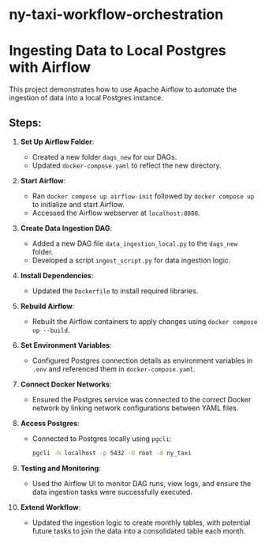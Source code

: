 # ny-taxi-workflow-orchestration

# Ingesting Data to Local Postgres with Airflow

This project demonstrates how to use Apache Airflow to automate the ingestion of data into a local Postgres instance.

## Steps:

1. **Set Up Airflow Folder**: 
   - Created a new folder `dags_new` for our DAGs.
   - Updated `docker-compose.yaml` to reflect the new directory.

2. **Start Airflow**:
   - Ran `docker compose up airflow-init` followed by `docker compose up` to initialize and start Airflow.
   - Accessed the Airflow webserver at `localhost:8080`.

3. **Create Data Ingestion DAG**:
   - Added a new DAG file `data_ingestion_local.py` to the `dags_new` folder.
   - Developed a script `ingest_script.py` for data ingestion logic.

4. **Install Dependencies**:
   - Updated the `Dockerfile` to install required libraries.

5. **Rebuild Airflow**:
   - Rebuilt the Airflow containers to apply changes using `docker compose up --build`.

6. **Set Environment Variables**:
   - Configured Postgres connection details as environment variables in `.env` and referenced them in `docker-compose.yaml`.

7. **Connect Docker Networks**:
   - Ensured the Postgres service was connected to the correct Docker network by linking network configurations between YAML files.

8. **Access Postgres**:
   - Connected to Postgres locally using `pgcli`:
     ```bash
     pgcli -h localhost -p 5432 -U root -d ny_taxi
     ```

9. **Testing and Monitoring**:
   - Used the Airflow UI to monitor DAG runs, view logs, and ensure the data ingestion tasks were successfully executed.

10. **Extend Workflow**:
    - Updated the ingestion logic to create monthly tables, with potential future tasks to join the data into a consolidated table each month.
